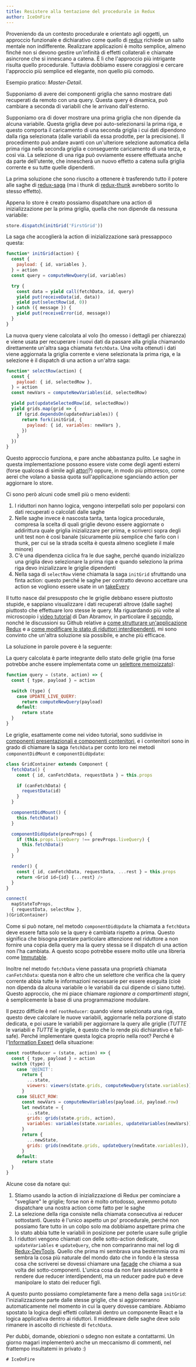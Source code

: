 ```yaml
---
title: Resistere alla tentazione del procedurale in Redux
author: IceOnFire
---
```


Proveniendo da un contesto procedurale e orientato agli oggetti, un approccio
funzionale e dichiarativo come quello di [redux](http://redux.js.org/) richiede un salto mentale non indifferente. Realizzare applicazioni è molto semplice, almeno finché non si devono gestire un'infinità di effetti collaterali e chiamate asincrone che si innescano a catena. È lì che l'approccio più intrigante risulta quello procedurale. Tuttavia dobbiamo essere coraggiosi e cercare l'approccio più semplice ed elegante, non quello più comodo.

Esempio pratico: _Master-Detail_.

Supponiamo di avere dei componenti griglia che sanno mostrare dati recuperati da remoto con una query. Questa query è dinamica, può cambiare a seconda di variabili che le arrivano dall'esterno.

Supponiamo ora di dover mostrare una prima griglia che non dipende da alcuna variabile. Questa griglia deve poi auto-selezionarsi la prima riga, e questo comporta il caricamento di una seconda griglia i cui dati dipendono dalla riga selezionata (dalle variabili da essa prodotte, per la precisione). Il procedimento può andare avanti con un'ulteriore selezione automatica della prima riga nella seconda griglia e conseguente caricamento di una terza, e così via. La selezione di una riga può ovviamente essere effettuata anche da parte dell'utente, che innescherà un nuovo effetto a catena sulla griglia corrente e su tutte quelle dipendenti.

La prima soluzione che sono riuscito a ottenere è trasferendo tutto il potere alle saghe di [redux-saga](http://yelouafi.github.io/redux-saga/) (ma i thunk di [redux-thunk](https://github.com/gaearon/redux-thunk) avrebbero sortito lo stesso effetto).

Appena lo store è creato possiamo dispatchare una action di inizializzazione per la prima griglia, quella che non dipende da nessuna variabile:

```js
store.dispatch(initGrid('FirstGrid'))
```

La saga che accoglierà la action di inizializzazione sarà pressappoco questa:

```js
function* initGrid(action) {
  const {
    payload: { id, variables },
  } = action
  const query = computeNewQuery(id, variables)

  try {
    const data = yield call(fetchData, id, query)
    yield put(receiveData(id, data))
    yield put(selectRow(id, 0))
  } catch ({ message }) {
    yield put(receiveError(id, message))
  }
}
```

La nuova query viene calcolata al volo (ho omesso i dettagli per chiarezza) e viene usata per recuperare i nuovi dati da passare alla griglia chiamando direttamente un'altra saga chiamata `fetchData`. Una volta ottenuti i dati viene aggiornata la griglia corrente e viene selezionata la prima riga, e la selezione è il dispatch di una action a un'altra saga:

```js
function* selectRow(action) {
  const {
    payload: { id, selectedRow },
  } = action
  const newVars = computeNewVariables(id, selectedRow)

  yield put(updateSelectedRow(id, selectedRow))
  yield grids.map(grid => {
    if (grid.dependsOn(updatedVariables)) {
      return fork(initGrid, {
        payload: { id, variables: newVars },
      })
    }
  })
}
```

Questo approccio funziona, e pare anche abbastanza pulito. Le saghe in questa implementazione possono essere viste come degli agenti esterni (forse qualcosa di simile agli [attori](http://jamesknelson.com/join-the-dark-side-of-the-flux-responding-to-actions-with-actors/)?) oppure, in modo più pittoresco, come aerei che volano a bassa quota sull'applicazione sganciando action per aggiornare lo store.

Ci sono però alcuni code smell più o meno evidenti:

1. I riduttori non hanno logica, vengono interpellati solo per popolarsi con dati recuperati o calcolati dalle saghe
2. Nelle saghe invece è nascosta tanta, tanta logica procedurale, compresa la scelta di quali griglie devono essere aggiornate o addirittura quale griglia inizializzare per prima, e scriverci sopra degli unit test non è così banale (sicuramente più semplice che farlo con i thunk, per cui se la strada scelta è questa almeno scegliete il male minore)
3. C'è una dipendenza ciclica fra le due saghe, perché quando inizializzo una griglia devo selezionare la prima riga e quando seleziono la prima riga devo inizializzare le griglie dipendenti
4. Nella saga di `selectRow` viene chiamata la saga `initGrid` sfruttando una finta action: questo perché le saghe per contratto devono accettare una action se vogliono essere usate in un [takeEvery](http://yelouafi.github.io/redux-saga/docs/advanced/Concurrency.html)

Il tutto nasce dal presupposto che le griglie debbano essere piuttosto stupide, e sappiano visualizzare i dati recuperati altrove (dalle saghe) piuttosto che effettuare loro stesse le query. Ma riguardando più volte al microscopio i [video tutorial](https://egghead.io/courses/getting-started-with-redux) di Dan Abramov, in particolare il [secondo](https://egghead.io/courses/building-react-applications-with-idiomatic-redux), nonché le discussioni su Github relative a [come strutturare un'applicazione Redux](https://github.com/reactjs/redux/issues/1171) e a [come modificare lo stato di riduttori interdipendenti](https://github.com/reactjs/redux/issues/749), mi sono convinto che un'altra soluzione sia possibile, e anche più efficace.

La soluzione in parole povere è la seguente:

La query calcolata è parte integrante dello stato delle griglie (ma forse potrebbe anche essere implementata come un [selettore memoizzato](https://github.com/reactjs/reselect)):

```js
function query = (state, action) => {
  const { type, payload } = action

  switch (type) {
    case UPDATE_LIVE_QUERY:
      return computeNewQuery(payload)
    default:
      return state
  }
}
```

Le griglie, esattamente come nei video tutorial, sono suddivise in [componenti presentazionali e componenti contenitori](https://medium.com/@dan_abramov/smart-and-dumb-components-7ca2f9a7c7d0#.jqqae1xb5), e i contenitori sono in grado di chiamare la saga `fetchData` per conto loro nei metodi `componentDidMount` e `componentDidUpdate`:

```js
class GridContainer extends Component {
  fetchData() {
    const { id, canFetchData, requestData } = this.props

    if (canFetchData) {
      requestData(id)
    }
  }

  componentDidMount() {
    this.fetchData()
  }

  componentDidUpdate(prevProps) {
    if (this.props.liveQuery !== prevProps.liveQuery) {
      this.fetchData()
    }
  }

  render() {
    const { id, canFetchData, requestData, ...rest } = this.props
    return <Grid id={id} {...rest} />
  }
}

connect(
  mapStateToProps,
  { requestData, selectRow },
)(GridContainer)
```

Come si può notare, nel metodo `componentDidUpdate` la chiamata a `fetchData` deve essere fatta solo se la query è cambiata rispetto a prima. Questo significa che bisogna prestare particolare attenzione nel riduttore a non fornire una copia della query ma la query stessa se il dispatch di una action non l'ha cambiata. A questo scopo potrebbe essere molto utile una libreria come [Immutable](https://facebook.github.io/immutable-js/).

Inoltre nel metodo `fetchData` viene passata una proprietà chiamata `canFetchData`: questa non è altro che un selettore che verifica che la query corrente abbia tutte le informazioni necessarie per essere eseguita (cioè non dipenda da alcuna variabile o le variabili da cui dipende ci siano tutte). Questo approccio, che mi piace chiamare _ragionare a compartimenti stagni_, è semplicemente la base di una programmazione modulare.

Il pezzo difficile è nel `rootReducer`: quando viene selezionata una riga, questo deve calcolare le nuove variabili, aggiornarle nella porzione di stato dedicata, e poi usare le variabili per aggiornare la query alle griglie (_TUTTE_ le variabili e _TUTTE_ le griglie, è questo che lo rende più dichiarativo e fail-safe). Perché implementare questa logica proprio nella root? Perché è l'[Information Expert](<https://en.wikipedia.org/wiki/GRASP_(object-oriented_design#Information_expert)>) della situazione:

```js
const rootReducer = (state, action) => {
  const { type, payload } = action
  switch (type) {
    case '@@INIT':
      return {
        ...state,
        viewers: viewers(state.grids, computeNewQuery(state.variables)),
      }
    case SELECT_ROW:
      const newVars = computeNewVariables(payload.id, payload.row)
      let newState = {
        ...state,
        grids: grids(state.grids, action),
        variables: variables(state.variables, updateVariables(newVars)),
      }
      return {
        ...newState,
        grids: grids(newState.grids, updateQuery(newState.variables)),
      }
    default:
      return state
  }
}
```

Alcune cose da notare qui:

1. Stiamo usando la action di inizializzazione di Redux per cominciare a "svegliare" le griglie; forse non è molto ortodosso, avremmo potuto dispatchare una nostra action come fatto per le saghe
2. La selezione della riga consiste nella chiamata consecutiva ai reducer sottostanti. Questo è l'unico aspetto un po' procedurale, perché non possiamo fare tutto in un colpo solo ma dobbiamo aspettare prima che lo stato abbia tutte le variabili in posizione per poterle usare sulle griglie
3. I riduttori vengono chiamati con delle sotto-action dedicate, `updateVariables` e `updateQuery`, che non compariranno mai nel log di [Redux-DevTools](https://github.com/gaearon/redux-devtools). Quello che prima mi sembrava una bestemmia ora mi sembra la cosa più naturale del mondo dato che in fondo è la stessa cosa che scriverei se dovessi chiamare una [façade](https://it.wikipedia.org/wiki/Fa%C3%A7ade_pattern) che chiama a sua volta dei sotto-componenti. L'unica cosa da non fare assolutamente è rendere due reducer interdipendenti, ma un reducer padre può e deve manipolare lo stato dei reducer figli.

A questo punto possiamo completamente fare a meno della saga `initGrid`: l'inizializzazione parte dalle stesse griglie, che si aggiorneranno automaticamente nel momento in cui la query dovesse cambiare. Abbiamo spostato la logica degli effetti collaterali dentro un componente React e la logica applicativa dentro ai riduttori. Il middleware delle saghe deve solo rimanere in ascolto di richieste di `fetchData`.

Per dubbi, domande, obiezioni o sdegno non esitate a contattarmi. Un giorno magari implementerò anche un meccanismo di commenti, nel frattempo insultatemi in privato :)

```
# IceOnFire
```
